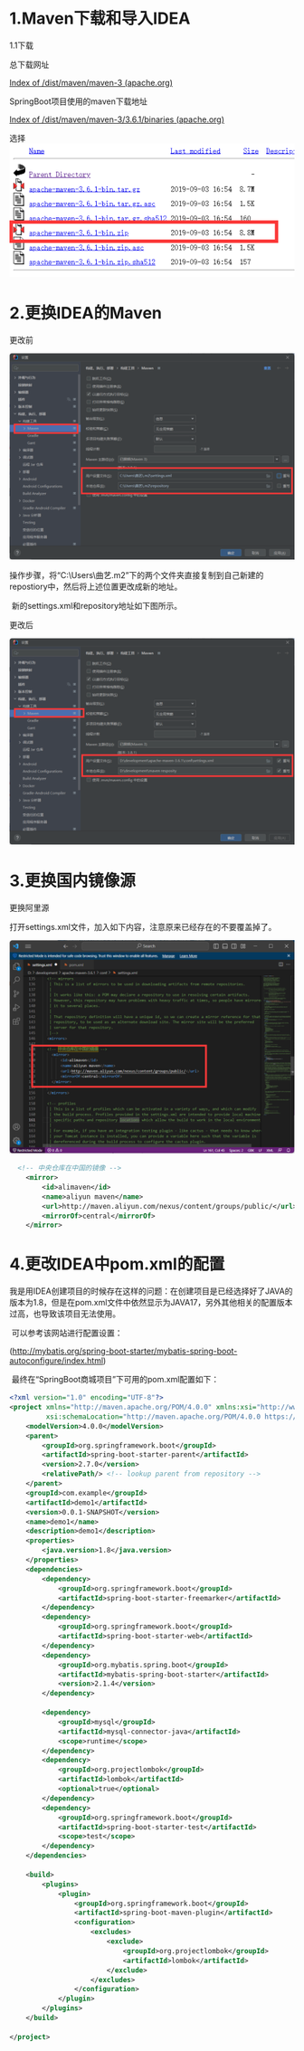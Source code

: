 # 1.Maven下载和导入IDEA

1.1下载

总下载网址

[Index of /dist/maven/maven-3 (apache.org)](https://archive.apache.org/dist/maven/maven-3/)

SpringBoot项目使用的maven下载地址

[Index of /dist/maven/maven-3/3.6.1/binaries (apache.org)](https://archive.apache.org/dist/maven/maven-3/3.6.1/binaries/)

选择![image-20230316181900548](https://raw.githubusercontent.com/Ninot1Quyi/Typora-s-picture/master/img/image-20230316181900548.png)

# 2.更换IDEA的Maven

更改前

![image-20230316182019591](https://raw.githubusercontent.com/Ninot1Quyi/Typora-s-picture/master/img/image-20230316182019591.png)

​	操作步骤，将“C:\Users\曲艺\.m2”下的两个文件夹直接复制到自己新建的repostiory中，然后将上述位置更改成新的地址。

​	新的settings.xml和repository地址如下图所示。

更改后

![image-20230316182004724](https://raw.githubusercontent.com/Ninot1Quyi/Typora-s-picture/master/img/image-20230316182004724.png)

# 3.更换国内镜像源

更换阿里源

打开settings.xml文件，加入如下内容，注意原来已经存在的<mirrors>不要覆盖掉了。

![image-20230316182628041](https://raw.githubusercontent.com/Ninot1Quyi/Typora-s-picture/master/img/image-20230316182628041.png)

```settings.xml
  <!-- 中央仓库在中国的镜像 -->
    <mirror>
        <id>alimaven</id>
        <name>aliyun maven</name>
        <url>http://maven.aliyun.com/nexus/content/groups/public/</url>
        <mirrorOf>central</mirrorOf>
    </mirror>
```

# 4.更改IDEA中pom.xml的配置

​	我是用IDEA创建项目的时候存在这样的问题：在创建项目是已经选择好了JAVA的版本为1.8，但是在pom.xml文件中依然显示为JAVA17，另外其他相关的配置版本过高，也导致该项目无法使用。

​	可以参考该网站进行配置设置：

(http://mybatis.org/spring-boot-starter/mybatis-spring-boot-autoconfigure/index.html)

​	最终在“SpringBoot商城项目”下可用的pom.xml配置如下：

```pom.xml
<?xml version="1.0" encoding="UTF-8"?>
<project xmlns="http://maven.apache.org/POM/4.0.0" xmlns:xsi="http://www.w3.org/2001/XMLSchema-instance"
         xsi:schemaLocation="http://maven.apache.org/POM/4.0.0 https://maven.apache.org/xsd/maven-4.0.0.xsd">
    <modelVersion>4.0.0</modelVersion>
    <parent>
        <groupId>org.springframework.boot</groupId>
        <artifactId>spring-boot-starter-parent</artifactId>
        <version>2.7.0</version>
        <relativePath/> <!-- lookup parent from repository -->
    </parent>
    <groupId>com.example</groupId>
    <artifactId>demo1</artifactId>
    <version>0.0.1-SNAPSHOT</version>
    <name>demo1</name>
    <description>demo1</description>
    <properties>
        <java.version>1.8</java.version>
    </properties>
    <dependencies>
        <dependency>
            <groupId>org.springframework.boot</groupId>
            <artifactId>spring-boot-starter-freemarker</artifactId>
        </dependency>
        <dependency>
            <groupId>org.springframework.boot</groupId>
            <artifactId>spring-boot-starter-web</artifactId>
        </dependency>
        <dependency>
            <groupId>org.mybatis.spring.boot</groupId>
            <artifactId>mybatis-spring-boot-starter</artifactId>
            <version>2.1.4</version>
        </dependency>

        <dependency>
            <groupId>mysql</groupId>
            <artifactId>mysql-connector-java</artifactId>
            <scope>runtime</scope>
        </dependency>
        <dependency>
            <groupId>org.projectlombok</groupId>
            <artifactId>lombok</artifactId>
            <optional>true</optional>
        </dependency>
        <dependency>
            <groupId>org.springframework.boot</groupId>
            <artifactId>spring-boot-starter-test</artifactId>
            <scope>test</scope>
        </dependency>
    </dependencies>

    <build>
        <plugins>
            <plugin>
                <groupId>org.springframework.boot</groupId>
                <artifactId>spring-boot-maven-plugin</artifactId>
                <configuration>
                    <excludes>
                        <exclude>
                            <groupId>org.projectlombok</groupId>
                            <artifactId>lombok</artifactId>
                        </exclude>
                    </excludes>
                </configuration>
            </plugin>
        </plugins>
    </build>

</project>
```

